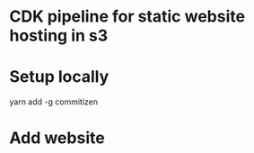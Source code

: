 # CDK pipeline for static website hosting in s3

# Setup locally

yarn add -g commitizen

# Add website
